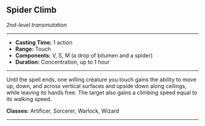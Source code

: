 ﻿## Spider Climb
*2nd-level transmutation*
___
- **Casting Time:** 1 action
- **Range:** Touch
- **Components:** V, S, M (a drop of bitumen and a spider)
- **Duration:** Concentration, up to 1 hour

---
Until the spell ends, one willing creature you touch gains the ability to move up, down, and across vertical surfaces and upside down along ceilings, while leaving its hands free. The target also gains a climbing speed equal to its walking speed.

**Classes:** Artificer, Sorcerer, Warlock, Wizard


---
